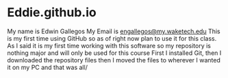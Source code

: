 # Eddie.github.io
My name is Edwin Gallegos
My Email is engallegos@my.waketech.edu
This is my first time using GitHub so as of right now plan to use it for this class.
As I said it is my first time working with this software so my repository is nothing major and will only be used for this course
First I installed Git, then I downloaded the repository files then I moved the files to wherever I wanted it on my PC and that was all/

